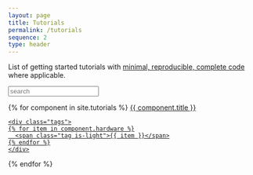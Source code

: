 ```yaml
---
layout: page
title: Tutorials
permalink: /tutorials
sequence: 2
type: header
---
```


<p class="subtitle">List of getting started tutorials with <a href="https://stackoverflow.com/help/mcve">minimal, reproducible, complete code</a> where applicable.</p>

<style id="search_style"></style>

<nav class="panel">
  <div class="panel-block">
    <p class="control has-icons-left">
      <input class="input is-large" type="text" id="search" placeholder="search">
      <span class="icon is-small is-left">
        <i class="fas fa-search" aria-hidden="true"></i>
      </span>
    </p>
  </div>

  {% for component in site.tutorials %}
  <a class="panel-block searchable" data-index="{{ component.title | downcase }} {% for item in component.hardware %}{{ item | downcase }} {% endfor %}" href="{{ component.url }}">
    <span class="panel-icon">
      <i class="fas fa-book" aria-hidden="true"></i>
    </span>
    {{ component.title }}

    <div class="tags">
    {% for item in component.hardware %}
      <span class="tag is-light">{{ item }}</span>
    {% endfor %}
    </div>
  </a>
  {% endfor %}
</nav>
